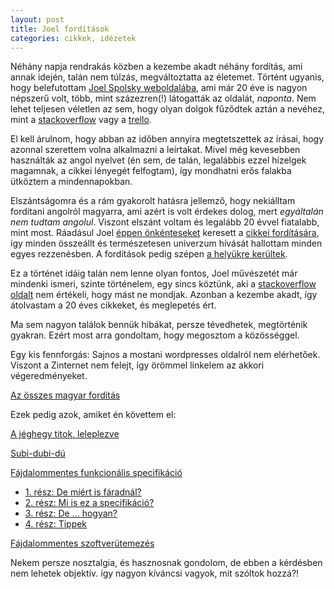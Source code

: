 ```yaml
---
layout: post
title: Joel fordítások
categories: cikkek, idézetek
---
```


Néhány napja rendrakás közben a kezembe akadt néhány fordítás, ami annak idején, talán nem túlzás, megváltoztatta az életemet. 
Történt ugyanis, hogy belefutottam [Joel Spolsky weboldalába](https://www.joelonsoftware.com/), ami már 20 éve is nagyon népszerű volt, több, mint százezren(!) látogatták az oldalát, _naponta_.
Nem lehet teljesen véletlen az sem, hogy olyan dolgok fűződtek aztán a nevéhez, mint a [stackoverflow](https://www.joelonsoftware.com/2008/04/16/stackoverflowcom/) vagy a [trello](https://www.joelonsoftware.com/2011/09/13/announcing-trello/).

El kell árulnom, hogy abban az időben annyira megtetszettek az írásai, hogy azonnal szerettem volna alkalmazni a leírtakat.
Mivel még kevesebben használták az angol nyelvet (én sem, de talán, legalábbis ezzel hízelgek magamnak, a cikkei lényegét felfogtam), 
így mondhatni erős falakba ütköztem a mindennapokban.

Elszántságomra és a rám gyakorolt hatásra jellemző, hogy nekiálltam fordítani angolról magyarra, ami azért is volt érdekes dolog, 
mert _egyáltalán nem tudtam angolul_.
Viszont elszánt voltam és legalább 20 évvel fiatalabb, mint most. Ráadásul Joel [éppen önkénteseket](https://www.joelonsoftware.com/other-languages/translating/) 
keresett a [cikkei fordítására](http://local.joelonsoftware.com/wiki/Main_Page), így minden összeállt és természetesen univerzum hívását hallottam minden egyes rezzenésben.
A fordítások pedig szépen [a helyükre kerültek](https://www.joelonsoftware.com/2002/06/25/20020625/).

Ez a történet idáig talán nem lenne olyan fontos, Joel művészetét már mindenki ismeri, szinte történelem, egy sincs köztünk, aki a [stackoverflow oldalt](https://stackoverflow.com/) nem értékeli, hogy mást ne mondjak.
Azonban a kezembe akadt, így átolvastam a 20 éves cikkeket, és meglepetés ért.

Ma sem nagyon találok bennük hibákat, persze tévedhetek, megtörténik gyakran. Ezért most arra gondoltam, hogy megosztom a közösséggel.

Egy kis fennforgás: Sajnos a mostani wordpresses oldalról nem elérhetőek. 
Viszont a Zinternet nem felejt, így örömmel linkelem az akkori végeredményeket.

[Az összes magyar fordítás](https://web.archive.org/web/20170626103935/http://hungarian.joelonsoftware.com:80/index.html)

Ezek pedig azok, amiket én követtem el:

[A jéghegy titok, leleplezve](https://web.archive.org/web/20170626103747/http://hungarian.joelonsoftware.com:80/Articles/TheIcebergSecretRevealed.html)

[Subi-dubi-dú](https://web.archive.org/web/20170626103930/http://hungarian.joelonsoftware.com/Articles/Rubadubdub.html)

[Fájdalommentes funkcionális specifikáció](https://web.archive.org/web/20170626142418/http://hungarian.joelonsoftware.com/Articles/PainlessFunctionalSpecifi-2.html)

- [1. rész: De miért is fáradnál?](https://web.archive.org/web/20170626142454/http://hungarian.joelonsoftware.com/PainlessSpecs/1.html)
- [2. rész: Mi is ez a specifikáció?](https://web.archive.org/web/20170626142549/http://hungarian.joelonsoftware.com/PainlessSpecs/2.html)
- [3. rész: De ... hogyan?](https://web.archive.org/web/20170626142610/http://hungarian.joelonsoftware.com/PainlessSpecs/3.html)
- [4. rész: Tippek](https://web.archive.org/web/20170626142615/http://hungarian.joelonsoftware.com/PainlessSpecs/4.html)

[Fájdalommentes szoftverütemezés](https://web.archive.org/web/20170626103551/http://hungarian.joelonsoftware.com/Articles/PainlessSoftwareSchedules.html)

Nekem persze nosztalgia, és hasznosnak gondolom, de ebben a kérdésben nem lehetek objektív. így nagyon kíváncsi vagyok, mit szóltok hozzá?!